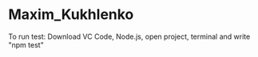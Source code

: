 # Maxim_Kukhlenko

To run test: Download VC Code, Node.js, open project, terminal and write "npm test"
